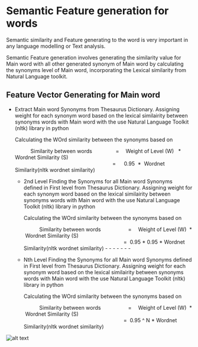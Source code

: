 # Semantic Feature generation for words

Semantic similarity and Feature generating to the word is very important in any language modelling or Text analysis.

Semantic Feature generation involves generating the similarity value for Main word with all other generated synonym of Main word by calculating the synonyms level of Main word, incorporating the Lexical similarity from Natural Language toolkit.

## Feature Vector Generating for Main word
-  Extract Main word Synonyms from Thesaurus Dictionary. Assigning weight for each synonym word based on the lexical similairity between synonyms words with Main word with the use Natural Language Toolkit (nltk) library in python

    Calculating the WOrd similarity between the synonyms based on 
    
    &emsp;&emsp;&emsp;Similarity between words &emsp;&emsp;&emsp;&emsp;      =  &emsp;Weight of Level (W) &nbsp; * &nbsp; Wordnet Similarity (S)</br>
          &emsp;&emsp;&emsp;&emsp;&emsp;&emsp;&emsp;&emsp;&emsp;&emsp;&emsp;&emsp;&emsp;&emsp;&emsp;&emsp;&emsp;&emsp;&nbsp;&nbsp;  = &emsp; 0.95 &nbsp;* &nbsp;Wordnet Similarity(nltk wordnet similarity)</br>

     - 2nd Level Finding the Synonyms for all Main word Synonyms defined in First level from Thesaurus Dictionary. Assigning weight for each            synonym word based on the lexical similairity between synonyms words with Main word with the use Natural Language Toolkit (nltk) library in python

        Calculating the WOrd similarity between the synonyms based on 
        
        &emsp;&emsp;&emsp;Similarity between words&emsp;&emsp;&emsp;&emsp;&emsp;                        =&emsp; Weight of Level (W)&nbsp; * &nbsp;Wordnet Similarity (S) </br>
           &emsp;&emsp;&emsp;&emsp;&emsp;&emsp;&emsp;&emsp;&emsp;&emsp;&emsp;&emsp;&emsp;&emsp;&emsp;&emsp;&emsp;&emsp;&emsp;                         =  &nbsp;0.95 * 0.95 * Wordnet Similarity(nltk wordnet similarity)
           -
            -
              -
                -
                    -
                        -
                            -




       
     - Nth Level Finding the Synonyms for all Main word Synonyms defined in First level from Thesaurus Dictionary. Assigning weight for each synonym word based on the lexical similairity between synonyms words with Main word with the use Natural Language Toolkit (nltk) library in python
     
     
        Calculating the WOrd similarity between the synonyms based on 
        
        &emsp;&emsp;&emsp;Similarity between words&emsp;&emsp;&emsp;&emsp;&emsp;                        =&emsp; Weight of Level (W)&nbsp; * &nbsp;Wordnet Similarity (S) </br>
           &emsp;&emsp;&emsp;&emsp;&emsp;&emsp;&emsp;&emsp;&emsp;&emsp;&emsp;&emsp;&emsp;&emsp;&emsp;&emsp;&emsp;&emsp;&emsp;                         =  &nbsp;0.95 ^ N * Wordnet Similarity(nltk wordnet similarity)




![alt text](https://github.com/Nagakiran1/Semantic-Feature-generation-for-words/blob/master/Wordnet_1.PNG)
